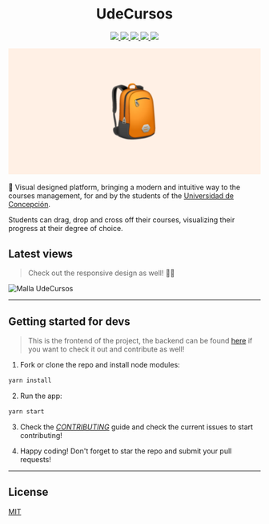 <p align="center">
  <h1 align="center">UdeCursos</h1>
  <p align="center">
      <a href="https://www.mongodb.com/">
      <img
        src="https://img.shields.io/badge/MongoDB-%234ea94b.svg?style=for-the-badge&logo=mongodb&logoColor=white"
        target="_blank" rel="noopener noreferrer"
      />
    </a>
    <a href="https://reactjs.org/">
      <img 
        src="https://img.shields.io/badge/React-20232A?style=for-the-badge&logo=react&logoColor=61DAFB"
        target="_blank" rel="noopener noreferrer"
      />
    </a>
    <a href="https://redux.js.org/">
      <img 
        src="https://img.shields.io/badge/Redux-593D88?style=for-the-badge&logo=redux&logoColor=white"
        target="_blank" rel="noopener noreferrer"
       />
    </a>
    <a href="https://sass-lang.com/">
      <img 
        src="https://img.shields.io/badge/Sass-CC6699?style=for-the-badge&logo=sass&logoColor=white"
        target="_blank" rel="noopener noreferrer"
       />
    </a>
    <a href="https://yarnpkg.com/">
      <img 
        src="https://img.shields.io/badge/Yarn-2C8EBB?style=for-the-badge&logo=yarn&logoColor=white"
        target="_blank" rel="noopener noreferrer"
       />
    </a>
  </p>
</p>


![image](assets/banner.png)

🎒 Visual designed platform, bringing a modern and intuitive way to the courses management, for and by the students of the [Universidad de 
Concepción](https://admision.udec.cl/).

Students can drag, drop and cross off their courses, visualizing their progress at their degree of choice.


## Latest views
> Check out the responsive design as well! 📲👀

![Malla UdeCursos](assets/demo.gif)

---

## Getting started for devs

> This is the frontend of the project, the backend can be found [here](https://github.com/CxrlosKenobi/udecursos_backend) if you want to check it out and contribute as well!

1. Fork or clone the repo and install node modules:
```bash
yarn install
```

2. Run the app:
```bash
yarn start
```

3. Check the [_CONTRIBUTING_](CONTRIBUTING.md) guide and check the current issues to start contributing!

4. Happy coding!
Don't forget to star the repo and submit your pull requests!

---

## License
[MIT](LICENSE)

